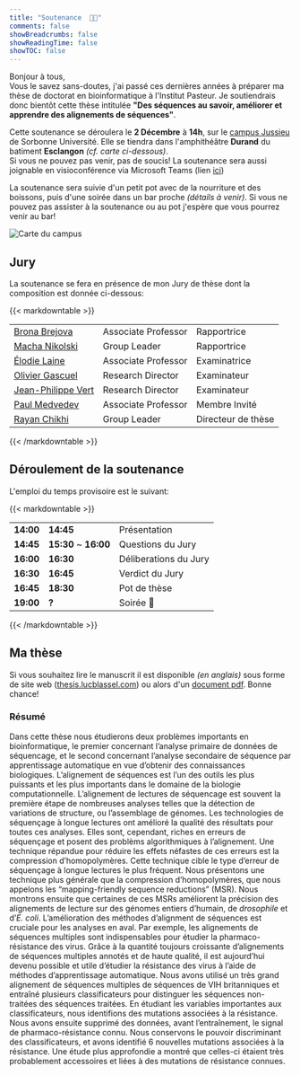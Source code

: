 ```yaml
---
title: "Soutenance  🧑‍🎓"
comments: false
showBreadcrumbs: false
showReadingTime: false
showTOC: false
---
```


Bonjour à tous,  
Vous le savez sans-doutes, j'ai passé ces dernières années à préparer ma thèse de doctorat en bioinformatique à l'Institut Pasteur. Je soutiendrais donc bientôt cette thèse intitulée **"Des séquences au savoir, améliorer et apprendre des alignements de séquences"**.  

Cette soutenance se déroulera le **2 Décembre** à **14h**, sur le [campus Jussieu](https://goo.gl/maps/fV5BX99xdRsy6wNy7) de Sorbonne Université. Elle se tiendra dans l'amphithéâtre **Durand** du batiment **Esclangon** *(cf. carte ci-dessous)*.  
Si vous ne pouvez pas venir, pas de soucis! La soutenance sera aussi joignable en visioconférence via Microsoft Teams (lien [ici]((https://teams.microsoft.com/l/meetup-join/19%3ameeting_YjQ2NDliYjktMzQ5OS00MDc5LWIyYzItNmFkNjdhMmRmMGM3%40thread.v2/0?context=%7b%22Tid%22%3a%22096815dc-d9eb-4bc3-a5a3-53c77e7d34e2%22%2c%22Oid%22%3a%22efed87df-6c6d-40e8-8d70-14ad4e775309%22%7d)))  

La soutenance sera suivie d'un petit pot avec de la nourriture et des boissons, puis d'une soirée dans un bar proche *(détails à venir)*. Si vous ne pouvez pas assister à la soutenance ou au pot j'espère que vous pourrez venir au bar!

![Carte du campus](/images/amphi_durand.jpg#center)

## Jury
La soutenance se fera en présence de mon Jury de thèse dont la composition est donnée ci-dessous:

{{< markdowntable >}}

|                                                                           |                     |                    |
| ------------------------------------------------------------------------- | ------------------- | ------------------ |
| [Brona Brejova](http://compbio.fmph.uniba.sk/~bbrejova/)                  | Associate Professor | Rapportrice        |
| [Macha Nikolski](https://dept-info.labri.fr/~macha/)                      | Group Leader        | Rapportrice        |
| [Élodie Laine](http://www.lcqb.upmc.fr/laine/Home.html)                   | Associate Professor | Examinatrice       |
| [Olivier Gascuel](https://isyeb.mnhn.fr/fr/annuaire/olivier-gascuel-7496) | Research Director   | Examinateur        |
| [Jean-Philippe Vert](https://members.cbio.mines-paristech.fr/~jvert/)     | Research Director   | Examinateur        |
| [Paul Medvedev](https://medvedevgroup.com/principal-investigator/)        | Associate Professor | Membre Invité      |
| [Rayan Chikhi](http://rayan.chikhi.name/)                                 | Group Leader        | Directeur de thèse |

{{< /markdowntable >}}

## Déroulement de la soutenance

L'emploi du temps provisoire est le suivant: 

{{< markdowntable >}}

|   |   |   |
|---|---|---|
| **14:00** | **14:45**             | Présentation          |
| **14:45** | **15:30** ~ **16:00** | Questions du Jury     |
| **16:00** | **16:30**             | Déliberations du Jury |
| **16:30** | **16:45**             | Verdict du Jury       |
| **16:45** | **18:30**             | Pot de thèse          |
| **19:00** | **?**                 | Soirée 🎉             |

{{< /markdowntable >}}


## Ma thèse

Si vous souhaitez lire le manuscrit il est disponible *(en anglais)* sous forme de site web ([thesis.lucblassel.com](https://thesis.lucblassel.com)) ou alors d'un [document pdf](https://thesis.lucblassel.com/_main.pdf). Bonne chance!

### Résumé 

Dans cette thèse nous étudierons deux problèmes importants en bioinformatique, le premier concernant l’analyse primaire de données de séquencage, et le second concernant l’analyse secondaire de séquence par apprentissage automatique en vue d’obtenir des connaissances biologiques. L’alignement de séquences est l’un des outils les plus puissants et les plus importants dans le domaine de la biologie computationnelle. L’alignement de lectures de séquencage est souvent la première étape de nombreuses analyses telles que la détection de variations de structure, ou l’assemblage de génomes. Les technologies de séquençage à longue lectures ont amélioré la qualité des résultats pour toutes ces analyses. Elles sont, cependant, riches en erreurs de séquençage et posent des problèms algorithmiques à l’alignement. Une technique répandue pour réduire les effets néfastes de ces erreurs est la compression d’homopolymères. Cette technique cible le type d’erreur de séquençage à longue lectures le plus fréquent. Nous présentons une technique plus générale que la compression d’homopolymères, que nous appelons les “mapping-friendly sequence reductions” (MSR). Nous montrons ensuite que certaines de ces MSRs améliorent la précision des alignements de lecture sur des génomes entiers d’humain, de *drosophile* et d’*E. coli*. L’amélioration des méthodes d’alignment de séquences est cruciale pour les analyses en aval. Par exemple, les alignements de séquences multiples sont indispensables pour étudier la pharmaco-résistance des virus. Grâce à la quantité toujours croissante d’alignements de séquences multiples annotés et de haute qualité, il est aujourd’hui devenu possible et utile d’étudier la résistance des virus à l’aide de méthodes d’apprentissage automatique. Nous avons utilisé un très grand alignement de séquences multiples de séquences de VIH britanniques et entraîné plusieurs classificateurs pour distinguer les séquences non-traitées des séquences traitées. En étudiant les variables importantes aux classificateurs, nous identifions des mutations associées à la résistance. Nous avons ensuite supprimé des données, avant l’entraînement, le signal de pharmaco-résistance connu. Nous conservons le pouvoir discriminant des classificateurs, et avons identifié 6 nouvelles mutations associées à la résistance. Une étude plus approfondie a montré que celles-ci étaient très probablement accessoires et liées à des mutations de résistance connues.